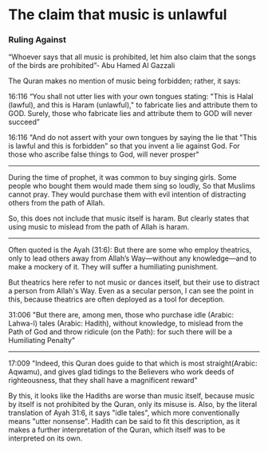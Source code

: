 # The claim that music is unlawful

### Ruling Against

“Whoever says that all music is prohibited, let him also claim that the songs of the birds are prohibited”- Abu Hamed Al Gazzali

The Quran makes no mention of music being forbidden; rather, it says:

16:116 “You shall not utter lies with your own tongues stating: "This is Halal (lawful), and this is Haram (unlawful)," to fabricate lies and attribute them to GOD. Surely, those who fabricate lies and attribute them to GOD will never succeed”

16:116 "And do not assert with your own tongues by saying the lie that "This is lawful and this is forbidden" so that you invent a lie against God. For those who ascribe false things to God, will never prosper"

---
During the time of prophet, it was common to buy singing girls. Some people who bought them would made them sing so loudly, So that Muslims cannot pray. They would purchase them with evil intention of distracting others from the path of Allah.

So, this does not include that music itself is haram. But clearly states that using music to mislead from the path of Allah is haram.

--- 
Often quoted is the Ayah (31:6): But there are some who employ theatrics, only to lead others away from Allah’s Way—without any knowledge—and to make a mockery of it. They will suffer a humiliating punishment.

But theatrics here refer to not music or dances itself, but their use to distract a person from Allah's Way. Even as a secular person, I can see the point in this, because theatrics are often deployed as a tool for deception.

31:006 "But there are, among men, those who purchase idle (Arabic: Lahwa-l) tales (Arabic: Hadith), without knowledge, to mislead from the Path of God and throw ridicule (on the Path): for such there will be a Humiliating Penalty"

---
17:009 "Indeed, this Quran does guide to that which is most straight(Arabic: Aqwamu), and gives glad tidings to the Believers who work deeds of righteousness, that they shall have a magnificent reward"

By this, it looks like the Hadiths are worse than music itself, because music by itself is not prohibited by the Quran, only its misuse is. Also, by the literal translation of Ayah 31:6, it says "idle tales", which more conventionally means "utter nonsense". Hadith can be said to fit this description, as it makes a further interpretation of the Quran, which itself was to be interpreted on its own.
